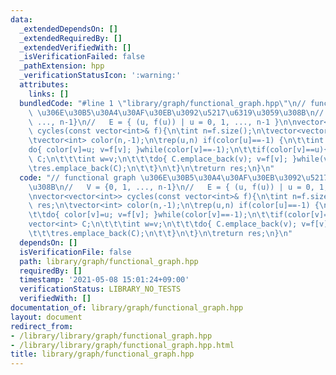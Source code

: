 ```yaml
---
data:
  _extendedDependsOn: []
  _extendedRequiredBy: []
  _extendedVerifiedWith: []
  _isVerificationFailed: false
  _pathExtension: hpp
  _verificationStatusIcon: ':warning:'
  attributes:
    links: []
  bundledCode: "#line 1 \"library/graph/functional_graph.hpp\"\n// functional graph\
    \ \u306E\u30B5\u30A4\u30AF\u30EB\u3092\u5217\u6319\u3059\u308B\n//   V = {0, 1,\
    \ ..., n-1}\n//   E = { (u, f(u)) | u = 0, 1, ..., n-1 }\n\nvector<vector<int>>\
    \ cycles(const vector<int>& f){\n\tint n=f.size();\n\tvector<vector<int>> res;\n\
    \tvector<int> color(n,-1);\n\trep(u,n) if(color[u]==-1) {\n\t\tint v=u;\n\t\t\
    do{ color[v]=u; v=f[v]; }while(color[v]==-1);\n\t\tif(color[v]==u){\n\t\t\tvector<int>\
    \ C;\n\t\t\tint w=v;\n\t\t\tdo{ C.emplace_back(v); v=f[v]; }while(v!=w);\n\t\t\
    \tres.emplace_back(C);\n\t\t}\n\t}\n\treturn res;\n}\n"
  code: "// functional graph \u306E\u30B5\u30A4\u30AF\u30EB\u3092\u5217\u6319\u3059\
    \u308B\n//   V = {0, 1, ..., n-1}\n//   E = { (u, f(u)) | u = 0, 1, ..., n-1 }\n\
    \nvector<vector<int>> cycles(const vector<int>& f){\n\tint n=f.size();\n\tvector<vector<int>>\
    \ res;\n\tvector<int> color(n,-1);\n\trep(u,n) if(color[u]==-1) {\n\t\tint v=u;\n\
    \t\tdo{ color[v]=u; v=f[v]; }while(color[v]==-1);\n\t\tif(color[v]==u){\n\t\t\t\
    vector<int> C;\n\t\t\tint w=v;\n\t\t\tdo{ C.emplace_back(v); v=f[v]; }while(v!=w);\n\
    \t\t\tres.emplace_back(C);\n\t\t}\n\t}\n\treturn res;\n}\n"
  dependsOn: []
  isVerificationFile: false
  path: library/graph/functional_graph.hpp
  requiredBy: []
  timestamp: '2021-05-08 15:01:24+09:00'
  verificationStatus: LIBRARY_NO_TESTS
  verifiedWith: []
documentation_of: library/graph/functional_graph.hpp
layout: document
redirect_from:
- /library/library/graph/functional_graph.hpp
- /library/library/graph/functional_graph.hpp.html
title: library/graph/functional_graph.hpp
---
```

